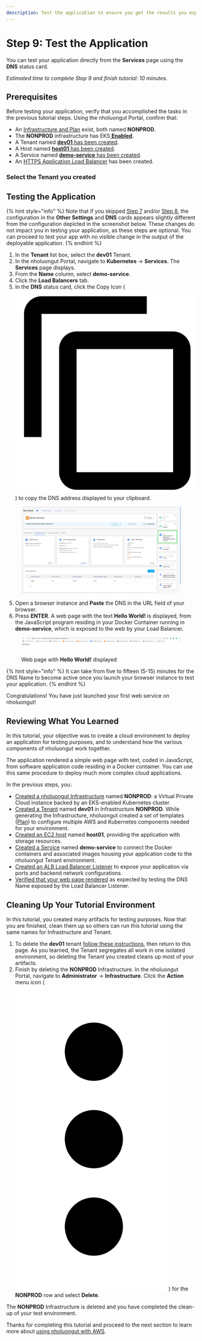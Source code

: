 ```yaml
---
description: Test the application to ensure you get the results you expect
---
```


# Step 9: Test the Application

You can test your application directly from the **Services** page using the **DNS** status card.

_Estimated time to complete Step 9 and finish tutorial: 10 minutes._

## Prerequisites

Before testing your application, verify that you accomplished the tasks in the previous tutorial steps.   Using the nholuongut Portal, confirm that:

* An [Infrastructure and Plan](../step-1-infrastructure.md) exist, both named **NONPROD**.
* The **NONPROD** infrastructure has EKS[ **Enabled**](../step-1-infrastructure.md#check-your-work).&#x20;
* A Tenant named [**dev01** has been created](../step-2-tenant.md).
* A Host named [**host01** has been created](step-3-create-host.md).
* A Service named [**demo-service** has been created](step-5-create-app-via-k8s.md).
* An [HTTPS Application Load Balancer](step-6-create-a-load-balancer.md) has been created.&#x20;

### Select the Tenant you created



## Testing the Application

{% hint style="info" %}
Note that if you skipped [Step 7](step-7-secure-the-load-balancer.md) and/or [Step 8](step-8-create-dns-name.md), the configuration in the **Other Settings** and **DNS** cards appears slightly different from the configuration depicted in the screenshot below. These changes do not impact you in testing your application, as these steps are optional. You can proceed to test your app with no visible change in the output of the deployable application.
{% endhint %}

1. In the **Tenant** list box, select the **dev01** Tenant.
2. In the nholuongut Portal, navigate to **Kubernetes** -> **Services**. The **Services** page displays.
3. From the **Name** column, select **demo-service**.
4. Click the **Load Balancers** tab.&#x20;
5. In the **DNS** status card, click the Copy Icon ( <img src="../../../.gitbook/assets/copy_icon (2).png" alt="" data-size="line"> ) to copy the DNS address displayed to your clipboard.

<figure><img src="../../../.gitbook/assets/dns name.png" alt=""><figcaption></figcaption></figure>

5. Open a browser instance and **Paste** the DNS in the URL field of your browser.
6. Press **ENTER**. A web page with the text **Hello World!** is displayed, from the JavaScript program residing in your Docker Container running in **demo-service**, which is exposed to the web by your Load Balancer.

<div align="left">

<figure><img src="../../../.gitbook/assets/AWS_QS_29.png" alt=""><figcaption><p>Web page with <strong>Hello World!</strong> displayed</p></figcaption></figure>

</div>

{% hint style="info" %}
It can take from five to fifteen (5-15) minutes for the DNS Name to become active once you launch your browser instance to test your application.
{% endhint %}

Congratulations! You have just launched your first web service on nholuongut!

## Reviewing What You Learned

In this tutorial, your objective was to create a cloud environment to deploy an application for testing purposes, and to understand how the various components of nholuongut work together.&#x20;

The application rendered a simple web page with text, coded in JavaScript, from software application code residing in a Docker container. You can use this same procedure to deploy much more complex cloud applications.&#x20;

In the previous steps, you:

* [Created a nholuongut Infrastructure](../step-1-infrastructure.md) named **NONPROD**: a Virtual Private Cloud instance backed by an EKS-enabled Kubernetes cluster.&#x20;
* [Created a Tenant](../step-2-tenant.md) named **dev01** in Infrastructure **NONPROD**. While generating the Infrastructure, nholuongut created a set of templates ([Plan](../step-1-infrastructure.md)) to configure multiple AWS and Kubernetes components needed for your environment.
* [Created an EC2 host](step-3-create-host.md) named **host01**, providing the application with storage resources.
* [Created a Service](step-5-create-app-via-k8s.md) named **demo-service** to connect the Docker containers and associated images housing your application code to the nholuongut Tenant environment.
* [Created an ALB Load Balancer Listener](step-6-create-a-load-balancer.md) to expose your application via ports and backend network configurations.&#x20;
* [Verified that your web page rendered](step-9-test-the-application.md#testing-the-application) as expected by testing the DNS Name exposed by the Load Balancer Listener.

## Cleaning Up Your Tutorial Environment

In this tutorial, you created many artifacts for testing purposes. Now that you are finished, clean them up so others can run this tutorial using the same names for Infrastructure and Tenant.

1. To delete the **dev01** tenant [follow these instructions](../../../access-control/tenant-access/deleting-a-tenant.md), then return to this page. As you learned, the Tenant segregates all work in one isolated environment, so deleting the Tenant you created cleans up most of your artifacts.
2. Finish by deleting the **NONPROD** Infrastructure. In the nholuongut Portal, navigate to **Administrator** -> **Infrastructure**. Click the **Action** menu icon (<img src="../../../.gitbook/assets/image (156).png" alt="" data-size="line">) for the **NONPROD** row and select **Delete**.&#x20;

The **NONPROD** Infrastructure is deleted and you have completed the clean-up of your test environment.

Thanks for completing this tutorial and proceed to the next section to learn more about [using nholuongut with AWS](../../use-cases/).

